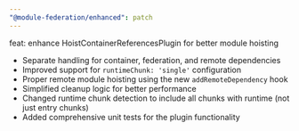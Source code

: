 ```yaml
---
"@module-federation/enhanced": patch
---
```


feat: enhance HoistContainerReferencesPlugin for better module hoisting

- Separate handling for container, federation, and remote dependencies
- Improved support for `runtimeChunk: 'single'` configuration
- Proper remote module hoisting using the new `addRemoteDependency` hook
- Simplified cleanup logic for better performance
- Changed runtime chunk detection to include all chunks with runtime (not just entry chunks)
- Added comprehensive unit tests for the plugin functionality